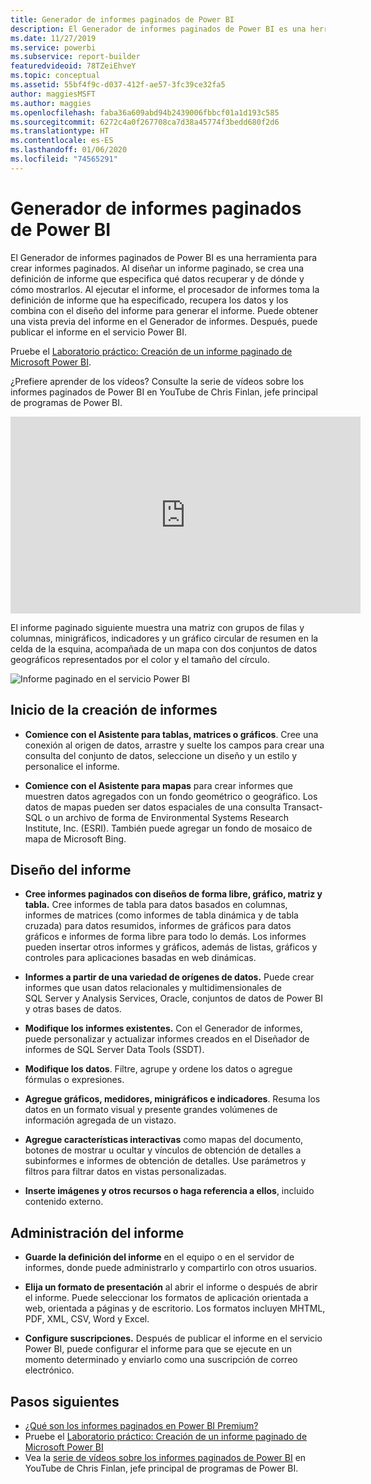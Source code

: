 ```yaml
---
title: Generador de informes paginados de Power BI
description: El Generador de informes paginados de Power BI es una herramienta para crear informes paginados.
ms.date: 11/27/2019
ms.service: powerbi
ms.subservice: report-builder
featuredvideoid: 78TZeiEhveY
ms.topic: conceptual
ms.assetid: 55bf4f9c-d037-412f-ae57-3fc39ce32fa5
author: maggiesMSFT
ms.author: maggies
ms.openlocfilehash: faba36a609abd94b2439006fbbcf01a1d193c585
ms.sourcegitcommit: 6272c4a0f267708ca7d38a45774f3bedd680f2d6
ms.translationtype: HT
ms.contentlocale: es-ES
ms.lasthandoff: 01/06/2020
ms.locfileid: "74565291"
---
```

# <a name="power-bi-paginated-report-builder"></a>Generador de informes paginados de Power BI

 El Generador de informes paginados de Power BI es una herramienta para crear informes paginados.  Al diseñar un informe paginado, se crea una definición de informe que especifica qué datos recuperar y de dónde y cómo mostrarlos. Al ejecutar el informe, el procesador de informes toma la definición de informe que ha especificado, recupera los datos y los combina con el diseño del informe para generar el informe. Puede obtener una vista previa del informe en el Generador de informes. Después, puede publicar el informe en el servicio Power BI.

Pruebe el [Laboratorio práctico: Creación de un informe paginado de Microsoft Power BI](https://www.microsoft.com/handsonlabs/selfpacedlabs/details/SQ00208).

¿Prefiere aprender de los vídeos? Consulte la serie de vídeos sobre los informes paginados de Power BI en YouTube de Chris Finlan, jefe principal de programas de Power BI.

<iframe width="560" height="315" src="https://www.youtube.com/embed/78TZeiEhveY?list=PLx7LcKtN_gq-JVzM6L8xNNxX7kts-KflJ" frameborder="0" allowfullscreen></iframe>

El informe paginado siguiente muestra una matriz con grupos de filas y columnas, minigráficos, indicadores y un gráfico circular de resumen en la celda de la esquina, acompañada de un mapa con dos conjuntos de datos geográficos representados por el color y el tamaño del círculo.  

![Informe paginado en el servicio Power BI](media/report-builder-power-bi/report-builder-get-started-paginated-report.png)

##  <a name="JumpStartReptCreation"></a> Inicio de la creación de informes  
 
-   **Comience con el Asistente para tablas, matrices o gráficos**. Cree una conexión al origen de datos, arrastre y suelte los campos para crear una consulta del conjunto de datos, seleccione un diseño y un estilo y personalice el informe.  
  
-   **Comience con el Asistente para mapas** para crear informes que muestren datos agregados con un fondo geométrico o geográfico. Los datos de mapas pueden ser datos espaciales de una consulta Transact-SQL o un archivo de forma de Environmental Systems Research Institute, Inc. (ESRI). También puede agregar un fondo de mosaico de mapa de Microsoft Bing.  

##  <a name="DesignRept"></a> Diseño del informe  
  
-   **Cree informes paginados con diseños de forma libre, gráfico, matriz y tabla.** Cree informes de tabla para datos basados en columnas, informes de matrices (como informes de tabla dinámica y de tabla cruzada) para datos resumidos, informes de gráficos para datos gráficos e informes de forma libre para todo lo demás. Los informes pueden insertar otros informes y gráficos, además de listas, gráficos y controles para aplicaciones basadas en web dinámicas.  
  
-   **Informes a partir de una variedad de orígenes de datos.** Puede crear informes que usan datos relacionales y multidimensionales de SQL Server y Analysis Services, Oracle, conjuntos de datos de Power BI y otras bases de datos.  
  
-   **Modifique los informes existentes.** Con el Generador de informes, puede personalizar y actualizar informes creados en el Diseñador de informes de SQL Server Data Tools (SSDT).  
  
-   **Modifique los datos**. Filtre, agrupe y ordene los datos o agregue fórmulas o expresiones.  

-   **Agregue gráficos, medidores, minigráficos e indicadores**. Resuma los datos en un formato visual y presente grandes volúmenes de información agregada de un vistazo.  
  
-   **Agregue características interactivas** como mapas del documento, botones de mostrar u ocultar y vínculos de obtención de detalles a subinformes e informes de obtención de detalles. Use parámetros y filtros para filtrar datos en vistas personalizadas.  
  
-   **Inserte imágenes y otros recursos o haga referencia a ellos**, incluido contenido externo.  
  
##  <a name="ManageRpt"></a> Administración del informe  
  
-   **Guarde la definición del informe** en el equipo o en el servidor de informes, donde puede administrarlo y compartirlo con otros usuarios.  
  
-   **Elija un formato de presentación** al abrir el informe o después de abrir el informe. Puede seleccionar los formatos de aplicación orientada a web, orientada a páginas y de escritorio. Los formatos incluyen MHTML, PDF, XML, CSV, Word y Excel.  
  
-   **Configure suscripciones.** Después de publicar el informe en el servicio Power BI, puede configurar el informe para que se ejecute en un momento determinado y enviarlo como una suscripción de correo electrónico.  

## <a name="next-steps"></a>Pasos siguientes

- [¿Qué son los informes paginados en Power BI Premium?](paginated-reports-report-builder-power-bi.md)
- Pruebe el [Laboratorio práctico: Creación de un informe paginado de Microsoft Power BI](https://www.microsoft.com/handsonlabs/selfpacedlabs/details/SQ00208)
- Vea la [serie de vídeos sobre los informes paginados de Power BI](https://www.youtube.com/watch?v=78TZeiEhveY&list=PLx7LcKtN_gq-JVzM6L8xNNxX7kts-KflJ) en YouTube de Chris Finlan, jefe principal de programas de Power BI.